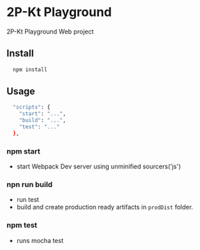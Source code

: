 # 2P-Kt Playground
2P-Kt Playground Web project
## Install
```bash
  npm install
```
## Usage


```bash
  "scripts": {
    "start": "...",
    "build": "...",
    "test": "..."
  },
```
### npm start
* start Webpack Dev server using unminified sourcers('js')
### npn run build
* run test
* build and create production ready artifacts in `prodDist` folder.
### npm test
* runs mocha test